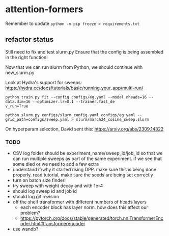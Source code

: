 # attention-formers

Remember to update `python -m pip freeze > requirements.txt`

## refactor status
Still need to fix and test slurm.py
Ensure that the config is being assembled in the right function!

Now that we can run slurm from Python, we should continue with new_slurm.py

Look at Hydra's support for sweeps: https://hydra.cc/docs/tutorials/basic/running_your_app/multi-run/

```
python train.py fit --config configs/eg.yaml --model.nheads=16 --data.dim=16 --optimizer.lr=0.1 --trainer.fast_de
v_run=True
```

```
python slurm.py configs/slurm_config.yaml configs/eg.yaml --grid_path=configs/sweep.yaml > slurm/march24_cosine_sweep.slurm
```

On hyperparam selection, David sent this: https://arxiv.org/abs/2309.14322

### TODO
- CSV log folder should be experiment_name/sweep_id/job_id so that we can run multiple sweeps as part of the same experiment. if we see that some died or we need to add a few extra
- understand if/why it started using DPP. make sure this is being done properly. read tutorial, make sure the seeds are being set correctly
- turn on batch size finder!
- try sweep with weight decay and with 1e-4
- should log sweep id and job id
- should log git revision
- off the shelf transformer with different numbers of heads layers
    - each encoder block has layer norm. how does this affect our problem?
    - https://pytorch.org/docs/stable/generated/torch.nn.TransformerEncoder.html#transformerencoder
- use wandb?
